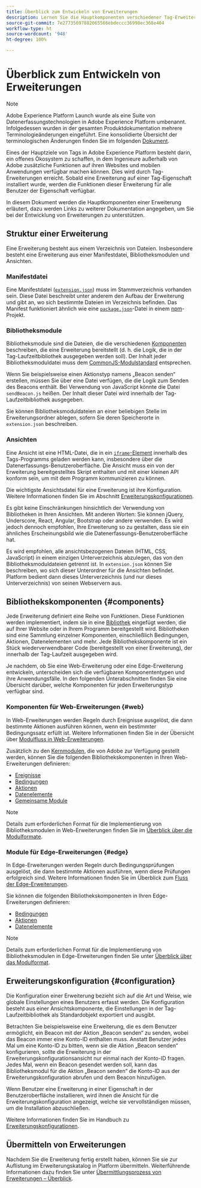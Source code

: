 ```yaml
---
title: Überblick zum Entwickeln von Erweiterungen
description: Lernen Sie die Hauptkomponenten verschiedener Tag-Erweiterungstypen und den Prozess der Erweiterungsentwicklung in Adobe Experience Platform kennen.
source-git-commit: 7e27735697882065566ebdeccc36998ec368e404
workflow-type: ht
source-wordcount: '948'
ht-degree: 100%

---
```


# Überblick zum Entwickeln von Erweiterungen

>[!NOTE]
>
>Adobe Experience Platform Launch wurde als eine Suite von Datenerfassungstechnologien in Adobe Experience Platform umbenannt. Infolgedessen wurden in der gesamten Produktdokumentation mehrere Terminologieänderungen eingeführt. Eine konsolidierte Übersicht der terminologischen Änderungen finden Sie im folgenden [Dokument](../term-updates.md).

Eines der Hauptziele von Tags in Adobe Experience Platform besteht darin, ein offenes Ökosystem zu schaffen, in dem Ingenieure außerhalb von Adobe zusätzliche Funktionen auf ihren Websites und mobilen Anwendungen verfügbar machen können. Dies wird durch Tag-Erweiterungen erreicht. Sobald eine Erweiterung auf einer Tag-Eigenschaft installiert wurde, werden die Funktionen dieser Erweiterung für alle Benutzer der Eigenschaft verfügbar.

In diesem Dokument werden die Hauptkomponenten einer Erweiterung erläutert, dazu werden Links zu weiterer Dokumentation angegeben, um Sie bei der Entwicklung von Erweiterungen zu unterstützen.

## Struktur einer Erweiterung

Eine Erweiterung besteht aus einem Verzeichnis von Dateien. Insbesondere besteht eine Erweiterung aus einer Manifestdatei, Bibliotheksmodulen und Ansichten.

### Manifestdatei 

Eine Manifestdatei ([`extension.json`](./manifest.md)) muss im Stammverzeichnis vorhanden sein. Diese Datei beschreibt unter anderem den Aufbau der Erweiterung und gibt an, wo sich bestimmte Dateien im Verzeichnis befinden. Das Manifest funktioniert ähnlich wie eine [`package.json`](https://docs.npmjs.com/files/package.json)-Datei in einem [npm](https://www.npmjs.com/)-Projekt.

### Bibliotheksmodule

Bibliotheksmodule sind die Dateien, die die verschiedenen [Komponenten](#components) beschreiben, die eine Erweiterung bereitstellt (d. h. die Logik, die in der Tag-Laufzeitbibliothek ausgegeben werden soll). Der Inhalt jeder Bibliotheksmoduldatei muss dem [CommonJS-Modulstandard](http://wiki.commonjs.org/wiki/Modules/1.1.1) entsprechen.

Wenn Sie beispielsweise einen Aktionstyp namens „Beacon senden“ erstellen, müssen Sie über eine Datei verfügen, die die Logik zum Senden des Beacons enthält. Bei Verwendung von JavaScript könnte die Datei `sendBeacon.js` heißen. Der Inhalt dieser Datei wird innerhalb der Tag-Laufzeitbibliothek ausgegeben.

Sie können Bibliotheksmoduldateien an einer beliebigen Stelle im Erweiterungsordner ablegen, sofern Sie deren Speicherorte in `extension.json` beschreiben.

### Ansichten 

Eine Ansicht ist eine HTML-Datei, die in ein [`iframe`-Element](https://developer.mozilla.org/de-DE/docs/Web/HTML/Element/iframe) innerhalb des Tags-Programms geladen werden kann, insbesondere über die Datenerfassungs-Benutzeroberfläche. Die Ansicht muss ein von der Erweiterung bereitgestelltes Skript enthalten und mit einer kleinen API konform sein, um mit dem Programm kommunizieren zu können.

Die wichtigste Ansichtsdatei für eine Erweiterung ist ihre Konfiguration. Weitere Informationen finden Sie im Abschnitt [Erweiterungskonfigurationen](#configuration).

Es gibt keine Einschränkungen hinsichtlich der Verwendung von Bibliotheken in Ihren Ansichten. Mit anderen Worten: Sie können jQuery, Underscore, React, Angular, Bootstrap oder andere verwenden. Es wird jedoch dennoch empfohlen, Ihre Erweiterung so zu gestalten, dass sie ein ähnliches Erscheinungsbild wie die Datenerfassungs-Benutzeroberfläche hat.

Es wird empfohlen, alle ansichtsbezogenen Dateien (HTML, CSS, JavaScript) in einem einzigen Unterverzeichnis abzulegen, das von den Bibliotheksmoduldateien getrennt ist. In `extension.json` können Sie beschreiben, wo sich dieser Unterordner für die Ansichten befindet. Platform bedient dann dieses Unterverzeichnis (und nur dieses Unterverzeichnis) von seinen Webservern aus.

## Bibliothekskomponenten {#components}

Jede Erweiterung definiert eine Reihe von Funktionen. Diese Funktionen werden implementiert, indem sie in eine [Bibliothek](../ui/publishing/libraries.md) eingefügt werden, die auf Ihrer Website oder in Ihrem Programm bereitgestellt wird. Bibliotheken sind eine Sammlung einzelner Komponenten, einschließlich Bedingungen, Aktionen, Datenelementen und mehr. Jede Bibliothekskomponente ist ein Stück wiederverwendbarer Code (bereitgestellt von einer Erweiterung), der innerhalb der Tag-Laufzeit ausgegeben wird.

Je nachdem, ob Sie eine Web-Erweiterung oder eine Edge-Erweiterung entwickeln, unterscheiden sich die verfügbaren Komponententypen und ihre Anwendungsfälle. In den folgenden Unterabschnitten finden Sie eine Übersicht darüber, welche Komponenten für jeden Erweiterungstyp verfügbar sind.

### Komponenten für Web-Erweiterungen {#web}

In Web-Erweiterungen werden Regeln durch Ereignisse ausgelöst, die dann bestimmte Aktionen ausführen können, wenn ein bestimmter Bedingungssatz erfüllt ist. Weitere Informationen finden Sie in der Übersicht über [Modulfluss in Web-Erweiterungen](./web/flow.md).

Zusätzlich zu den [Kernmodulen](./web/core.md), die von Adobe zur Verfügung gestellt werden, können Sie die folgenden Bibliothekskomponenten in Ihren Web-Erweiterungen definieren:

* [Ereignisse](./web/event-types.md)
* [Bedingungen](./web/condition-types.md)
* [Aktionen](./web/action-types.md)
* [Datenelemente](./web/data-element-types.md)
* [Gemeinsame Module](./web/shared.md)

>[!NOTE]
>
>Details zum erforderlichen Format für die Implementierung von Bibliotheksmodulen in Web-Erweiterungen finden Sie im [Überblick über die Modulformate](./web/format.md).

### Module für Edge-Erweiterungen {#edge}

In Edge-Erweiterungen werden Regeln durch Bedingungsprüfungen ausgelöst, die dann bestimmte Aktionen ausführen, wenn diese Prüfungen erfolgreich sind. Weitere Informationen finden Sie im Überblick zum [Fluss der Edge-Erweiterungen](./edge/flow.md).

Sie können die folgenden Bibliothekskomponenten in Ihren Edge-Erweiterungen definieren:

* [Bedingungen](./edge/condition-types.md)
* [Aktionen](./edge/action-types.md)
* [Datenelemente](./edge/data-element-types.md)

>[!NOTE]
>
>Details zum erforderlichen Format für die Implementierung von Bibliotheksmodulen in Edge-Erweiterungen finden Sie unter [Überblick über das Modulformat](./edge/format.md).

## Erweiterungskonfiguration {#configuration}

Die Konfiguration einer Erweiterung bezieht sich auf die Art und Weise, wie globale Einstellungen eines Benutzers erfasst werden. Die Konfiguration besteht aus einer Ansichtskomponente, die Einstellungen in der Tag-Laufzeitbibliothek als Standardobjekt exportiert und ausgibt.

Betrachten Sie beispielsweise eine Erweiterung, die es dem Benutzer ermöglicht, ein Beacon mit der Aktion „Beacon senden“ zu senden, wobei das Beacon immer eine Konto-ID enthalten muss. Anstatt Benutzer jedes Mal um eine Konto-ID zu bitten, wenn sie die Aktion „Beacon senden“ konfigurieren, sollte die Erweiterung in der Erweiterungskonfigurationsansicht nur einmal nach der Konto-ID fragen. Jedes Mal, wenn ein Beacon gesendet werden soll, kann das Bibliotheksmodul für die Aktion „Beacon senden“ die Konto-ID aus der Erweiterungskonfiguration abrufen und dem Beacon hinzufügen.

Wenn Benutzer eine Erweiterung in einer Eigenschaft in der Benutzeroberfläche installieren, wird ihnen die Ansicht für die Erweiterungskonfiguration angezeigt, welche sie vervollständigen müssen, um die Installation abzuschließen.

Weitere Informationen finden Sie im Handbuch zu [Erweiterungskonfigurationen](./configuration.md).

## Übermitteln von Erweiterungen

Nachdem Sie die Erweiterung fertig erstellt haben, können Sie sie zur Auflistung im Erweiterungskatalog in Platform übermitteln. Weiterführende Informationen dazu finden Sie unter [Übermittlungsprozess von Erweiterungen – Überblick](./submit/overview.md).